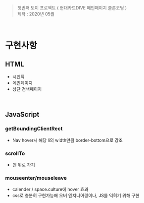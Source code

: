 > 첫번째 토이 프로젝트 ( 현대카드DIVE 메인페이지 클론코딩 )   
제작 : 2020년 05월

<br/>

# 구현사항

## HTML
- 시멘틱 
- 메인페이지
- 상단 검색페이지

<br/>

## JavaScript
 
### getBoundingClientRect
- Nav hover시 해당 li의 width만큼 border-bottom으로 강조

### scrollTo
- 맨 위로 가기

### mouseenter/mouseleave
- calender / space.culture에 hover 효과
- css로 충분히 구현가능해 오버 엔지니어링이나, JS를 익히기 위해 구현
